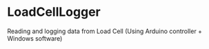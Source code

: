 # LoadCellLogger
Reading and logging data from Load Cell (Using Arduino controller + Windows software)
